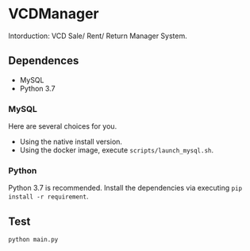 <h1>VCDManager</h1>

Intorduction: VCD Sale/ Rent/ Return Manager System.

<h2>Dependences</h2>

- MySQL
- Python 3.7

<h3>MySQL</h3>

Here are several choices for you.
- Using the native install version.
- Using the docker image, execute ```scripts/launch_mysql.sh```.

<h3>Python</h3>

Python 3.7 is recommended. Install the dependencies via executing ```pip install -r requirement```.

<h2>Test</h2>

```
python main.py
```

